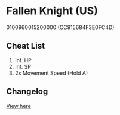 # Fallen Knight (US)
0100960015200000 (CC915684F3E0FC4D)

## Cheat List
1. Inf. HP
1. Inf. SP
1. 2x Movement Speed (Hold A)

## Changelog
[View here](./CHANGELOG.md)